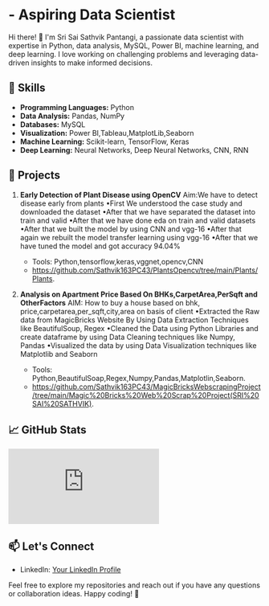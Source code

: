 # <Sri Sai Sathvik Pantangi> - Aspiring Data Scientist
Hi there! 👋 I'm Sri Sai Sathvik Pantangi, a passionate data scientist with expertise in Python, data analysis, MySQL, Power BI, machine learning, and deep learning. I love working on challenging problems and leveraging data-driven insights to make informed decisions.

## 🔧 Skills

- **Programming Languages:** Python
- **Data Analysis:** Pandas, NumPy
- **Databases:** MySQL
- **Visualization:** Power BI,Tableau,MatplotLib,Seaborn
- **Machine Learning:** Scikit-learn, TensorFlow, Keras
- **Deep Learning:** Neural Networks, Deep Neural Networks, CNN, RNN

## 🚀 Projects

1. **Early Detection of Plant Disease using OpenCV**
     Aim:We have to detect disease early from plants
    •First We understood the case study and downloaded the dataset
    •After that we have separated the dataset into train and valid
    •After that we have done eda on train and valid datasets
    •After that we built the model by using CNN and vgg-16
    •After that again we rebuilt the model transfer learning using vgg-16
    •After that we have tuned the model and got accuracy 94.04%
   - Tools: Python,tensorflow,keras,vggnet,opencv,CNN
   - https://github.com/Sathvik163PC43/PlantsOpencv/tree/main/Plants/Plants.


3. **Analysis on Apartment Price Based On BHKs,CarpetArea,PerSqft and OtherFactors**
   AIM: How to buy a house based on bhk, price,carpetarea,per_sqft,city,area on basis of client
   •Extracted the Raw data from MagicBricks Website By Using Data Extraction Techniques like BeautifulSoup, Regex
   •Cleaned the Data using Python Libraries and create dataframe by using Data Cleaning techniques like Numpy, Pandas
   •Visualized the data by using Data Visualization techniques like Matplotlib and Seaborn
   - Tools: Python,BeautifulSoap,Regex,Numpy,Pandas,Matplotlin,Seaborn.
   - https://github.com/Sathvik163PC43/MagicBricksWebscrapingProject/tree/main/Magic%20Bricks%20Web%20Scrap%20Project(SRI%20SAI%20SATHVIK).


## 📈 GitHub Stats

![GitHub Stats](https://github.com/Sathvik163PC43/Sathvik163PC43/edit/main/README.md)

## 📫 Let's Connect

- LinkedIn: [Your LinkedIn Profile](https://www.linkedin.com/in/sri-sai-sathvik-pantangi/)

Feel free to explore my repositories and reach out if you have any questions or collaboration ideas. Happy coding! 🚀
